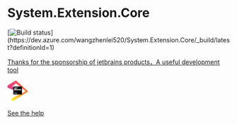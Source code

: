 # System.Extension.Core

[![Build status](https://dev.azure.com/wangzhenlei520/System.Extension.Core/_apis/build/status/System.Extension.Core-1.0%20(.NET%20Framework)-CI)](https://dev.azure.com/wangzhenlei520/System.Extension.Core/_build/latest?definitionId=1)

<a class="ide" href="https://www.jetbrains.com/?from=System.Extension.Core">
    <p>Thanks for the sponsorship of jetbrains products，A useful development tool</p>
    <img src="./jetbrains.png" width="50" height="50">
</a>

[See the help](https://github.com/zhenlei520/System.Extension.Core.Doc/blob/1.0/README.md)
